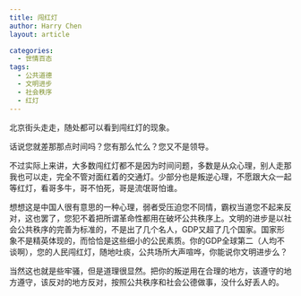 ```yaml
---
title: 闯红灯
author: Harry Chen
layout: article

categories:
  - 世情百态
tags:
  - 公共道德
  - 文明进步
  - 社会秩序
  - 红灯
---
```


  北京街头走走，随处都可以看到闯红灯的现象。

  话说您就差那那点时间吗？您有那么忙么？您又不是领导。

  不过实际上来讲，大多数闯红灯都不是因为时间问题，多数是从众心理，别人走那我也可以走，完全不管对面红着的交通灯。少部分也是叛逆心理，不愿跟大众一起等红灯，看哥多牛，哥不怕死，哥是流氓哥怕谁。

  想想这是中国人很有意思的一种心理，弱者受压迫您不同情，霸权当道您不起来反对，这也罢了，您犯不着把所谓革命性都用在破坏公共秩序上。文明的进步是以社会公共秩序的完善为标准的，不是出了几个名人，GDP又超了几个国家。国家形象不是精英体现的，而恰恰是这些细小的公民素质。你的GDP全球第二（人均不谈啊），您的人民闯红灯，随地吐痰，公共场所大声喧哗，你能说你文明进步么？

  当然这也就是些牢骚，但是道理很显然。把你的叛逆用在合理的地方，该遵守的地方遵守，该反对的地方反对，按照公共秩序和社会公德做事，没什么好丢人的。
